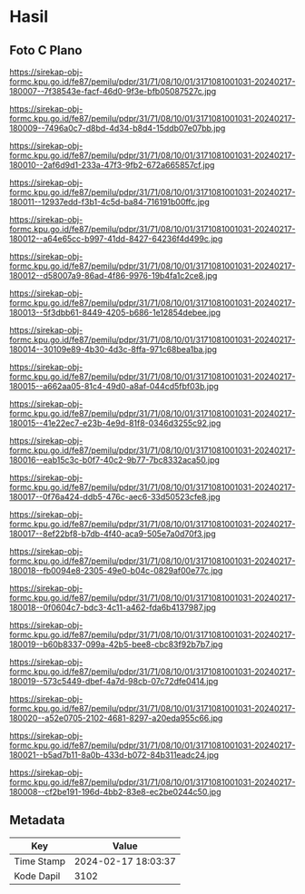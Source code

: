 # Hasil

## Foto C Plano

https://sirekap-obj-formc.kpu.go.id/fe87/pemilu/pdpr/31/71/08/10/01/3171081001031-20240217-180007--7f38543e-facf-46d0-9f3e-bfb05087527c.jpg

https://sirekap-obj-formc.kpu.go.id/fe87/pemilu/pdpr/31/71/08/10/01/3171081001031-20240217-180009--7496a0c7-d8bd-4d34-b8d4-15ddb07e07bb.jpg

https://sirekap-obj-formc.kpu.go.id/fe87/pemilu/pdpr/31/71/08/10/01/3171081001031-20240217-180010--2af6d9d1-233a-47f3-9fb2-672a665857cf.jpg

https://sirekap-obj-formc.kpu.go.id/fe87/pemilu/pdpr/31/71/08/10/01/3171081001031-20240217-180011--12937edd-f3b1-4c5d-ba84-716191b00ffc.jpg

https://sirekap-obj-formc.kpu.go.id/fe87/pemilu/pdpr/31/71/08/10/01/3171081001031-20240217-180012--a64e65cc-b997-41dd-8427-64236f4d499c.jpg

https://sirekap-obj-formc.kpu.go.id/fe87/pemilu/pdpr/31/71/08/10/01/3171081001031-20240217-180012--d58007a9-86ad-4f86-9976-19b4fa1c2ce8.jpg

https://sirekap-obj-formc.kpu.go.id/fe87/pemilu/pdpr/31/71/08/10/01/3171081001031-20240217-180013--5f3dbb61-8449-4205-b686-1e12854debee.jpg

https://sirekap-obj-formc.kpu.go.id/fe87/pemilu/pdpr/31/71/08/10/01/3171081001031-20240217-180014--30109e89-4b30-4d3c-8ffa-971c68bea1ba.jpg

https://sirekap-obj-formc.kpu.go.id/fe87/pemilu/pdpr/31/71/08/10/01/3171081001031-20240217-180015--a662aa05-81c4-49d0-a8af-044cd5fbf03b.jpg

https://sirekap-obj-formc.kpu.go.id/fe87/pemilu/pdpr/31/71/08/10/01/3171081001031-20240217-180015--41e22ec7-e23b-4e9d-81f8-0346d3255c92.jpg

https://sirekap-obj-formc.kpu.go.id/fe87/pemilu/pdpr/31/71/08/10/01/3171081001031-20240217-180016--eab15c3c-b0f7-40c2-9b77-7bc8332aca50.jpg

https://sirekap-obj-formc.kpu.go.id/fe87/pemilu/pdpr/31/71/08/10/01/3171081001031-20240217-180017--0f76a424-ddb5-476c-aec6-33d50523cfe8.jpg

https://sirekap-obj-formc.kpu.go.id/fe87/pemilu/pdpr/31/71/08/10/01/3171081001031-20240217-180017--8ef22bf8-b7db-4f40-aca9-505e7a0d70f3.jpg

https://sirekap-obj-formc.kpu.go.id/fe87/pemilu/pdpr/31/71/08/10/01/3171081001031-20240217-180018--fb0094e8-2305-49e0-b04c-0829af00e77c.jpg

https://sirekap-obj-formc.kpu.go.id/fe87/pemilu/pdpr/31/71/08/10/01/3171081001031-20240217-180018--0f0604c7-bdc3-4c11-a462-fda6b4137987.jpg

https://sirekap-obj-formc.kpu.go.id/fe87/pemilu/pdpr/31/71/08/10/01/3171081001031-20240217-180019--b60b8337-099a-42b5-bee8-cbc83f92b7b7.jpg

https://sirekap-obj-formc.kpu.go.id/fe87/pemilu/pdpr/31/71/08/10/01/3171081001031-20240217-180019--573c5449-dbef-4a7d-98cb-07c72dfe0414.jpg

https://sirekap-obj-formc.kpu.go.id/fe87/pemilu/pdpr/31/71/08/10/01/3171081001031-20240217-180020--a52e0705-2102-4681-8297-a20eda955c66.jpg

https://sirekap-obj-formc.kpu.go.id/fe87/pemilu/pdpr/31/71/08/10/01/3171081001031-20240217-180021--b5ad7b11-8a0b-433d-b072-84b311eadc24.jpg

https://sirekap-obj-formc.kpu.go.id/fe87/pemilu/pdpr/31/71/08/10/01/3171081001031-20240217-180008--cf2be191-196d-4bb2-83e8-ec2be0244c50.jpg


## Metadata

| Key        | Value               |
| ---------- | ------------------- |
| Time Stamp | 2024-02-17 18:03:37 |
| Kode Dapil | 3102                |



